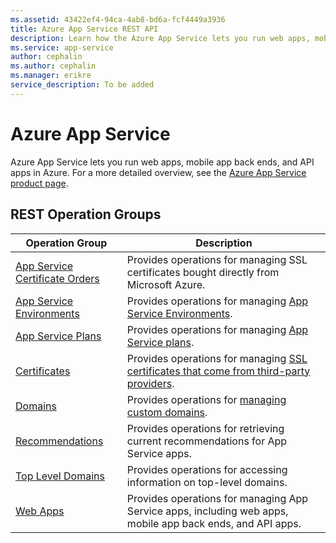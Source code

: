 ```yaml
---
ms.assetid: 43422ef4-94ca-4ab8-bd6a-fcf4449a3936
title: Azure App Service REST API
description: Learn how the Azure App Service lets you run web apps, mobile app back ends, and API apps in Azure.
ms.service: app-service
author: cephalin
ms.author: cephalin
ms.manager: erikre
service_description: To be added
---
```


# Azure App Service

Azure App Service lets you run web apps, mobile app back ends, and API apps in Azure. For a more detailed overview, 
see the [Azure App Service product page](https://azure.microsoft.com/services/app-service).

## REST Operation Groups

| Operation Group | Description |
|------|------|
| [App Service Certificate Orders](xref:management.azure.com.appservice.appservicecertificateorders) | Provides operations for managing SSL certificates bought directly from Microsoft Azure. |
| [App Service Environments](xref:management.azure.com.appservice.appserviceenvironments) | Provides operations for managing [App Service Environments](https://azure.microsoft.com/documentation/articles/app-service-app-service-environment-intro/). |
| [App Service Plans](xref:management.azure.com.appservice.appserviceplans) | Provides operations for managing [App Service plans](https://azure.microsoft.com/documentation/articles/azure-web-sites-web-hosting-plans-in-depth-overview/). |
| [Certificates](xref:management.azure.com.appservice.certificates) | Provides operations for managing [SSL certificates that come from third-party providers](https://azure.microsoft.com/documentation/articles/web-sites-configure-ssl-certificate/). |
| [Domains](xref:management.azure.com.appservice.domains) | Provides operations for [managing custom domains](https://azure.microsoft.com/documentation/articles/custom-dns-web-site-buydomains-web-app/). |
| [Recommendations](xref:management.azure.com.appservice.recommendations) | Provides operations for retrieving current recommendations for App Service apps. |
| [Top Level Domains](xref:management.azure.com.appservice.topleveldomains) | Provides operations for accessing information on top-level domains. |
| [Web Apps](xref:management.azure.com.appservice.webapps) | Provides operations for managing App Service apps, including web apps, mobile app back ends, and API apps. |
